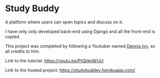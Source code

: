 # Study Buddy

A platform where users can open topics and discuss on it.

I have only only developed back-end using Django and all the front-end is copied.

This project was completed by following a Youtuber named [Dennis Ivy](https://www.youtube.com/c/dennisivy), so all credits to him.

Link to the tutorial: https://youtu.be/PtQiiknWUcI

Link to the hosted project: https://studybuddev.herokuapp.com/